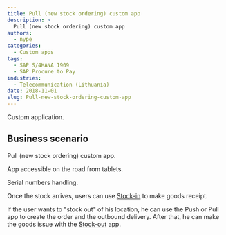 ```yaml
---
title: Pull (new stock ordering) custom app
description: >
  Pull (new stock ordering) custom app
authors:
  - nype
categories:
  - Custom apps
tags:
  - SAP S/4HANA 1909
  - SAP Procure to Pay 
industries:
  - Telecommunication (Lithuania)
date: 2018-11-01
slug: Pull-new-stock-ordering-custom-app
---
```


<!-- more -->

Custom application. 

## Business scenario

Pull (new stock ordering) custom app.

App accessible on the road from tablets.

Serial numbers handling.

Once the stock arrives, users can use [Stock-in](0003-Stock-in-custom-app.md) to make goods receipt. 

If the user wants to "stock out" of his location, he can use the Push or Pull app to create the order and the outbound delivery. After that, he can make the goods issue with the [Stock-out](0004-Stock-out-custom-app.md) app.







